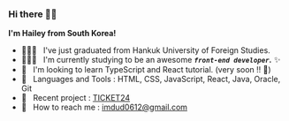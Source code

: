 ### Hi there 🙌🏻
__I'm Hailey from South Korea!__
- 👩🏻‍🎓 &nbsp; I've just graduated from Hankuk University of Foreign Studies.
- 👩🏻‍💻 &nbsp; I'm currently studying to be an awesome ___`front-end developer`.___ ✨
- 🌱 &nbsp; I'm looking to learn TypeScript and React tutorial. (very soon !! 🚀)
- 🔮 &nbsp; Languages and Tools : HTML, CSS, JavaScript, React, Java, Oracle, Git
- 🔗 &nbsp; Recent project : [TICKET24](https://github.com/haileychoi15/ticket24-booking)
- 📩 &nbsp; How to reach me : imdud0612@gmail.com 
